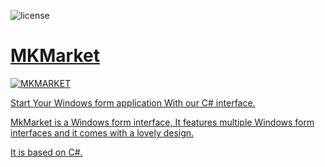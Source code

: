 ![license](https://img.shields.io/badge/license-MIT-blue.svg) <a href="https://github.com/creativetimofficial/vue-notus/issues?q=is%3Aopen+is%3Aissue" target="_blank">
# MKMarket

![MKMARKET](https://user-images.githubusercontent.com/70536218/142290677-bab40dd0-fba9-4019-9fe9-11a176d0976f.png)

Start Your  Windows form application With our C# interface.

MkMarket is a  Windows form interface, It features multiple Windows form interfaces and it comes with a lovely design.

It is based on C#.
